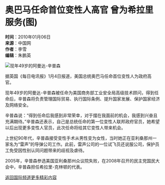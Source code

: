 # 奥巴马任命首位变性人高官 曾为希拉里服务(图)

**时间**：2010年01月06日  
**来源**：中国网  
**作者**：李雪  
**编辑**：朱鹏英  

![现年49岁的阿曼达-辛普森](http://i2.chinanews.com/zwimg/01.jpg)

据英国《每日电讯报》1月4日报道，美国总统奥巴马任命首位变性人为政府高官。

现年49岁的阿曼达-辛普森被任命为美国商务部工业安全局高级技术顾问，得到任命后，辛普森将负责管理国际贸易、执行国际条例、提升国家发展、保护国家经济及网络安全。

辛普森说：“得到任命后我感到非常荣幸，对于摆在我面前的机会，我感到兴奋且充满期待。”辛普森还表示，自己是总统任命的第一位变性人联邦政府官员，她希望以后出现更多变性人官员，此次任命将给其它变性人带来机会。

上世纪90年代，辛普森接受变性手术从男性变为女性，当时她正在亚利桑那州一家名为“雷声”的导弹公司工作。此前，雷声公司的一位试飞员还说服公司，保护员工免受因性别认同问题带来的歧视及虐待。

2005年，辛普森参选美国亚利桑那州众议院失败，在2008年召开的民主党国民大会中，辛普森担任希拉里-克林顿的代表。

[返回国际频道更多精彩内容](http://www.chinanews.com.cn/international/index.shtml)